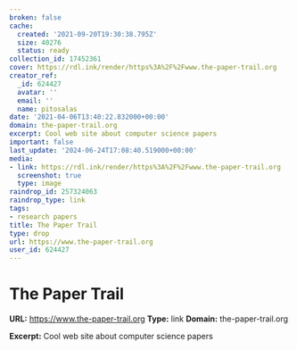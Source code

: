 ```yaml
---
broken: false
cache:
  created: '2021-09-20T19:30:38.795Z'
  size: 40276
  status: ready
collection_id: 17452361
cover: https://rdl.ink/render/https%3A%2F%2Fwww.the-paper-trail.org
creator_ref:
  _id: 624427
  avatar: ''
  email: ''
  name: pitosalas
date: '2021-04-06T13:40:22.832000+00:00'
domain: the-paper-trail.org
excerpt: Cool web site about computer science papers
important: false
last_update: '2024-06-24T17:08:40.519000+00:00'
media:
- link: https://rdl.ink/render/https%3A%2F%2Fwww.the-paper-trail.org
  screenshot: true
  type: image
raindrop_id: 257324063
raindrop_type: link
tags:
- research papers
title: The Paper Trail
type: drop
url: https://www.the-paper-trail.org
user_id: 624427
---
```


# The Paper Trail

**URL:** https://www.the-paper-trail.org
**Type:** link
**Domain:** the-paper-trail.org

**Excerpt:** Cool web site about computer science papers
